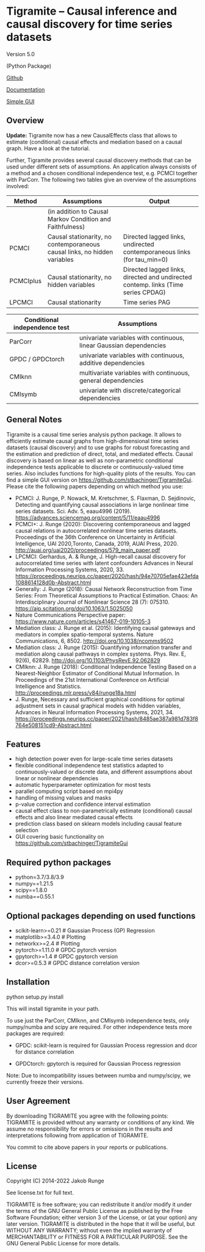 # Tigramite – Causal inference and causal discovery for time series datasets
Version 5.0

(Python Package)

[Github](https://github.com/jakobrunge/tigramite.git)

[Documentation](https://jakobrunge.github.io/tigramite/)

[Simple GUI](https://github.com/stbachinger/TigramiteGui)

## Overview

__Update:__ Tigramite now has a new CausalEffects class that allows to estimate (conditional) causal effects and mediation based on a causal graph. Have a look at the tutorial.

Further, Tigramite provides several causal discovery methods that can be used under different sets of assumptions. An application always consists of a method and a chosen conditional independence test, e.g. PCMCI together with ParCorr. The following two tables give an overview of the assumptions involved:

| Method | Assumptions         | Output |
|--------|---------------------------------------------------------------------------|----|
|         |   (in addition to Causal Markov Condition and Faithfulness)   |    |
| PCMCI  | Causal stationarity, no contemporaneous causal links, no hidden variables |  Directed lagged links, undirected contemporaneous links (for tau_min=0)  |
| PCMCIplus | Causal stationarity, no hidden variables    | Directed lagged links, directed and undirected contemp. links (Time series CPDAG) |
| LPCMCI | Causal stationarity    | Time series PAG |


| Conditional independence test | Assumptions                                  |
|--------|---------------------------------------------------------------------------|
| ParCorr  | univariate variables with continuous, linear Gaussian dependencies |
| GPDC / GPDCtorch | univariate variables with continuous, additive dependencies        |
| CMIknn | multivariate variables with continuous, general dependencies           |
| CMIsymb | univariate with discrete/categorical dependencies           |

## General Notes

Tigramite is a causal time series analysis python package. It allows to efficiently estimate causal graphs from high-dimensional time series datasets (causal discovery) and to use graphs for robust forecasting and the estimation and prediction of direct, total, and mediated effects. Causal discovery is based on linear as well as non-parametric conditional independence tests applicable to discrete or continuously-valued time series. Also includes functions for high-quality plots of the results. You can find a simple GUI version on https://github.com/stbachinger/TigramiteGui. Please cite the following papers depending on which method you use:

- PCMCI: J. Runge, P. Nowack, M. Kretschmer, S. Flaxman, D. Sejdinovic, Detecting and quantifying causal associations in large nonlinear time series datasets. Sci. Adv. 5, eaau4996 (2019). https://advances.sciencemag.org/content/5/11/eaau4996
- PCMCI+: J. Runge (2020): Discovering contemporaneous and lagged causal relations in autocorrelated nonlinear time series datasets. Proceedings of the 36th Conference on Uncertainty in Artificial Intelligence, UAI 2020,Toronto, Canada, 2019, AUAI Press, 2020. http://auai.org/uai2020/proceedings/579_main_paper.pdf
- LPCMCI: Gerhardus, A. & Runge, J. High-recall causal discovery for autocorrelated time series with latent confounders Advances in Neural Information Processing Systems, 2020, 33. https://proceedings.neurips.cc/paper/2020/hash/94e70705efae423efda1088614128d0b-Abstract.html
- Generally: J. Runge (2018): Causal Network Reconstruction from Time Series: From Theoretical Assumptions to Practical Estimation. Chaos: An Interdisciplinary Journal of Nonlinear Science 28 (7): 075310. https://aip.scitation.org/doi/10.1063/1.5025050
- Nature Communications Perspective paper: https://www.nature.com/articles/s41467-019-10105-3
- Mediation class: J. Runge et al. (2015): Identifying causal gateways and mediators in complex spatio-temporal systems. Nature Communications, 6, 8502. http://doi.org/10.1038/ncomms9502
- Mediation class: J. Runge (2015): Quantifying information transfer and mediation along causal pathways in complex systems. Phys. Rev. E, 92(6), 62829. http://doi.org/10.1103/PhysRevE.92.062829
- CMIknn: J. Runge (2018): Conditional Independence Testing Based on a Nearest-Neighbor Estimator of Conditional Mutual Information. In Proceedings of the 21st International Conference on Artificial Intelligence and Statistics. http://proceedings.mlr.press/v84/runge18a.html
- J. Runge, Necessary and sufficient graphical conditions for optimal adjustment sets in causal graphical models with hidden variables, Advances in Neural Information Processing Systems, 2021, 34. https://proceedings.neurips.cc/paper/2021/hash/8485ae387a981d783f8764e508151cd9-Abstract.html

## Features

- high detection power even for large-scale time series datasets
- flexible conditional independence test statistics adapted to
  continuously-valued or discrete data, and different assumptions about
  linear or nonlinear dependencies
- automatic hyperparameter optimization for most tests
- parallel computing script based on mpi4py
- handling of missing values and masks
- p-value correction and confidence interval estimation
- causal effect class to  non-parametrically estimate (conditional) causal effects and also linear mediated causal effects
- prediction class based on sklearn models including causal feature selection
- GUI covering basic functionality on https://github.com/stbachinger/TigramiteGui


## Required python packages

- python=3.7/3.8/3.9
- numpy==1.21.5
- scipy==1.8.0
- numba==0.55.1

## Optional packages depending on used functions
- scikit-learn>=0.21  # Gaussian Process (GP) Regression
- matplotlib>=3.4.0   # Plotting
- networkx>=2.4       # Plotting
- pytorch>=1.11.0     # GPDC pytorch version
- gpytorch>=1.4       # GPDC gpytorch version
- dcor>=0.5.3         # GPDC distance correlation version

## Installation

python setup.py install

This will install tigramite in your path.

To use just the ParCorr, CMIknn, and CMIsymb independence tests, only numpy/numba and scipy are required. For other independence tests more packages are required:

- GPDC: scikit-learn is required for Gaussian Process regression and dcor for distance correlation

- GPDCtorch: gpytorch is required for Gaussian Process regression

Note: Due to incompatibility issues between numba and numpy/scipy, we currently freeze their versions.

## User Agreement

By downloading TIGRAMITE you agree with the following points: TIGRAMITE is provided without any warranty or conditions of any kind. We assume no responsibility for errors or omissions in the results and interpretations following from application of TIGRAMITE.

You commit to cite above papers in your reports or publications.


## License

Copyright (C) 2014-2022 Jakob Runge

See license.txt for full text.

TIGRAMITE is free software; you can redistribute it and/or modify it under the terms of the GNU General Public License as published by the Free Software Foundation; either version 3 of the License, or (at your option) any later version. TIGRAMITE is distributed in the hope that it will be useful, but WITHOUT ANY WARRANTY; without even the implied warranty of MERCHANTABILITY or FITNESS FOR A PARTICULAR PURPOSE. See the GNU General Public License for more details.
